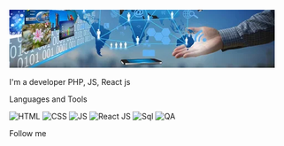 ![Header](https://github.com/VasKaleev/VasKaleev/blob/main/assets/i.webp)

I'm a developer PHP, JS, React js

Languages and Tools

![HTML](https://img.shields.io/badge/HTML-yellow)
![CSS](https://img.shields.io/badge/CSS-yellowgreen)
![JS](https://img.shields.io/badge/JS-success)
![React JS](https://img.shields.io/badge/Reactjs-green)
![Sql](https://img.shields.io/badge/SQL-orange)
![QA](https://img.shields.io/badge/QA-blue)

Follow me

